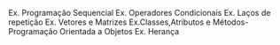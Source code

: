 Ex. Programação Sequencial
 Ex. Operadores Condicionais
 Ex. Laços de repetição
 Ex. Vetores e Matrizes
 Ex.Classes,Atributos e Métodos-Programação Orientada a Objetos
 Ex. Herança